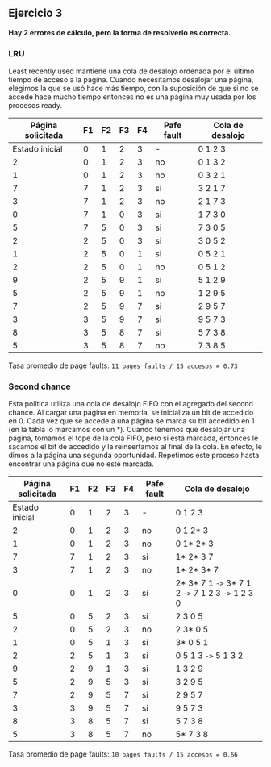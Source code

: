 ## Ejercicio 3

**Hay 2 errores de cálculo, pero la forma de resolverlo es correcta.**

### LRU

Least recently used mantiene una cola de desalojo ordenada por el último tiempo de acceso a la página. Cuando necesitamos desalojar una página, elegimos la que se usó hace más tiempo, con la suposición de que si no se accede hace mucho tiempo entonces no es una página muy usada por los procesos ready.

| Página solicitada | F1 | F2 | F3 | F4 | Pafe fault | Cola de desalojo |
|-------------------|----|----|----|----|------------|------------------|
| Estado inicial    | 0  | 1  | 2  | 3  | -          | 0 1 2 3          |
| 2                 | 0  | 1  | 2  | 3  | no         | 0 1 3 2          |
| 1                 | 0  | 1  | 2  | 3  | no         | 0 3 2 1          |
| 7                 | 7  | 1  | 2  | 3  | si         | 3 2 1 7          |
| 3                 | 7  | 1  | 2  | 3  | no         | 2 1 7 3          |
| 0                 | 7  | 1  | 0  | 3  | si         | 1 7 3 0          |
| 5                 | 7  | 5  | 0  | 3  | si         | 7 3 0 5          |
| 2                 | 2  | 5  | 0  | 3  | si         | 3 0 5 2          |
| 1                 | 2  | 5  | 0  | 1  | si         | 0 5 2 1          |
| 2                 | 2  | 5  | 0  | 1  | no         | 0 5 1 2          |
| 9                 | 2  | 5  | 9  | 1  | si         | 5 1 2 9          |
| 5                 | 2  | 5  | 9  | 1  | no         | 1 2 9 5          |
| 7                 | 2  | 5  | 9  | 7  | si         | 2 9 5 7          |
| 3                 | 3  | 5  | 9  | 7  | si         | 9 5 7 3          |
| 8                 | 3  | 5  | 8  | 7  | si         | 5 7 3 8          |
| 5                 | 3  | 5  | 8  | 7  | no         | 7 3 8 5          |

Tasa promedio de page faults: `11 pages faults / 15 accesos = 0.73`

### Second chance

Esta política utiliza una cola de desalojo FIFO con el agregado del second chance. Al cargar una página en memoria, se inicializa un bit de accedido en 0. Cada vez que se accede a una página se marca su bit accedido en 1 (en la tabla lo marcamos con un *). Cuando tenemos que desalojar una página, tomamos el tope de la cola FIFO, pero si está marcada, entonces le sacamos el bit de accedido y la reinsertamos al final de la cola. En efecto, le dimos a la página una segunda oportunidad. Repetimos este proceso hasta encontrar una página que no esté marcada.

| Página solicitada | F1 | F2 | F3 | F4 | Pafe fault | Cola de desalojo |
|-------------------|----|----|----|----|------------|------------------|
| Estado inicial    | 0  | 1  | 2  | 3  | -          | 0 1 2 3          |
| 2                 | 0  | 1  | 2  | 3  | no         | 0 1 2* 3         |
| 1                 | 0  | 1  | 2  | 3  | no         | 0 1* 2* 3        |
| 7                 | 7  | 1  | 2  | 3  | si         | 1* 2* 3 7        |
| 3                 | 7  | 1  | 2  | 3  | no         | 1* 2* 3* 7       |
| 0                 | 0  | 1  | 2  | 3  | si         | 2* 3* 7 1 `->` 3* 7 1 2 `->` 7 1 2 3 `->` 1 2 3 0 |
| 5                 | 0  | 5  | 2  | 3  | si         | 2 3 0 5          |
| 2                 | 0  | 5  | 2  | 3  | no         | 2 3* 0 5         |
| 1                 | 0  | 5  | 1  | 3  | si         | 3* 0 5 1         |
| 2                 | 2  | 5  | 1  | 3  | si         | 0 5 1 3 `->` 5 1 3 2 |
| 9                 | 2  | 9  | 1  | 3  | si         | 1 3 2 9          |
| 5                 | 2  | 9  | 5  | 3  | si         | 3 2 9 5          |
| 7                 | 2  | 9  | 5  | 7  | si         | 2 9 5 7          |
| 3                 | 3  | 9  | 5  | 7  | si         | 9 5 7 3          |
| 8                 | 3  | 8  | 5  | 7  | si         | 5 7 3 8          |
| 5                 | 3  | 8  | 5  | 7  | no         | 5* 7 3 8         |

Tasa promedio de page faults: `10 pages faults / 15 accesos = 0.66`
